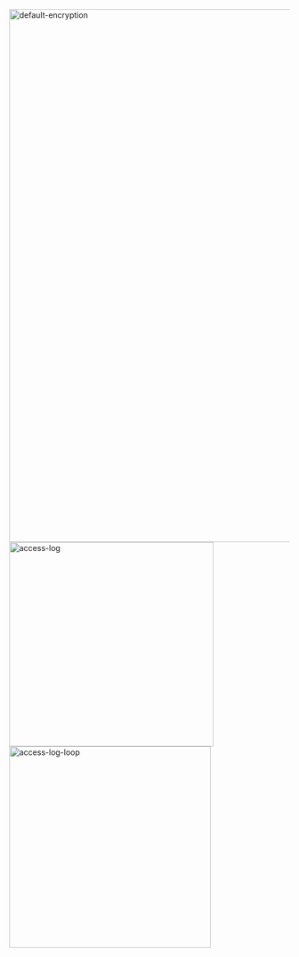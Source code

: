 <img width="958" alt="default-encryption" src="https://user-images.githubusercontent.com/29729545/150817284-8318d392-87ee-46db-a462-f5aa57863863.png">
<img width="367" alt="access-log" src="https://user-images.githubusercontent.com/29729545/150820622-f7eebb9c-aa28-45b7-9d80-a343b31fb451.png">
<img width="362" alt="access-log-loop" src="https://user-images.githubusercontent.com/29729545/150823145-ec002c49-da51-43de-aaed-d3547f1cfd65.png">
